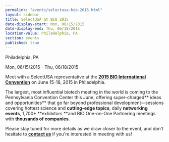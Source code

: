 ```yaml
---
permalink: "events/selectusa-bio-2015.html"
layout: sidebar
title: SelectUSA at BIO 2015
date-display-start: Mon, 06/15/2015
date-display-end: Thu, 06/18/2015
location-value: Philadelphia, PA
section: events
published: true
---
```

  Philadelphia, PA        

  Mon, 06/15/2015 - Thu, 06/18/2015

Meet with a SelectUSA representative at the&nbsp;**[2015 BIO International Convention](http://convention.bio.org/)**&nbsp;on June 15-18, 2015 in Philadelphia.

The largest, most influential biotech meeting in the world is coming to the Pennsylvania Convention Center this June, offering super-charged** ideas and opportunities** that go far beyond professional development—sessions covering hottest science and **cutting-edge topics**, daily **networking events**, 1,700+ **exhibitors **and BIO One-on-One Partnering meetings with **thousands of companies**.

Please stay tuned for more details as we draw closer to the event, and&nbsp;don't hesitate to&nbsp;**[contact us](/contact-us)**&nbsp;if you're interested in meeting with us!
  